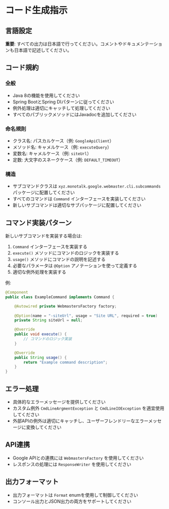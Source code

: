 # コード生成指示

## 言語設定
**重要**: すべての出力は日本語で行ってください。コメントやドキュメンテーションも日本語で記述してください。

## コード規約

### 全般
- Java 8の機能を使用してください
- Spring BootとSpring DIパターンに従ってください
- 例外処理は適切にキャッチして処理してください
- すべてのパブリックメソッドにはJavadocを追加してください

### 命名規則
- クラス名: パスカルケース（例: `GoogleApiClient`）
- メソッド名: キャメルケース（例: `executeQuery`）
- 変数名: キャメルケース（例: `siteUrl`）
- 定数: 大文字のスネークケース（例: `DEFAULT_TIMEOUT`）

### 構造
- サブコマンドクラスは `xyz.monotalk.google.webmaster.cli.subcommands` パッケージに配置してください
- すべてのコマンドは `Command` インターフェースを実装してください
- 新しいサブコマンドは適切なサブパッケージに配置してください

## コマンド実装パターン

新しいサブコマンドを実装する場合は:

1. `Command` インターフェースを実装する
2. `execute()` メソッドにコマンドのロジックを実装する
3. `usage()` メソッドにコマンドの説明を記述する
4. 必要なパラメータは `@Option` アノテーションを使って定義する
5. 適切な例外処理を実装する

例:
```java
@Component
public class ExampleCommand implements Command {

    @Autowired private WebmastersFactory factory;
    
    @Option(name = "-siteUrl", usage = "Site URL", required = true)
    private String siteUrl = null;

    @Override
    public void execute() {
        // コマンドのロジック実装
    }

    @Override
    public String usage() {
        return "Example command description";
    }
}
```

## エラー処理
- 具体的なエラーメッセージを提供してください
- カスタム例外 `CmdLineArgmentException` と `CmdLineIOException` を適宜使用してください
- 外部APIの例外は適切にキャッチし、ユーザーフレンドリーなエラーメッセージに変換してください

## API連携
- Google APIとの連携には `WebmastersFactory` を使用してください
- レスポンスの処理には `ResponseWriter` を使用してください

## 出力フォーマット
- 出力フォーマットは `Format` enumを使用して制御してください
- コンソール出力とJSON出力の両方をサポートしてください